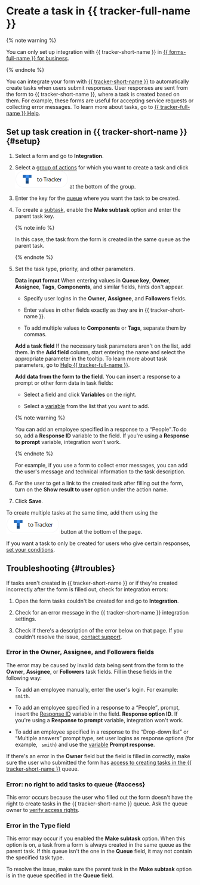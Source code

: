 # Create a task in {{ tracker-full-name }}


{% note warning %}

You can only set up integration with {{ tracker-short-name }} in [{{ forms-full-name }} for business](forms-for-org.md).

{% endnote %}

You can integrate your form with [{{ tracker-short-name }}]({{link-tracker}}) to automatically create tasks when users submit responses. User responses are sent from the form to {{ tracker-short-name }}, where a task is created based on them. For example, these forms are useful for accepting service requests or collecting error messages. To learn more about tasks, go to [{{ tracker-full-name }} Help](../tracker/user/create-ticket.md).

## Set up task creation in {{ tracker-short-name }} {#setup}

1. Select a form and go to **Integration**.

1. Select a [group of actions](notifications.md#add-integration) for which you want to create a task and click ![](../_assets/forms/tracker-notification-button.png) at the bottom of the group.

1. Enter the key for the [queue](../tracker/queue-intro.md) where you want the task to be created.

1. To create a [subtask](../tracker/user/create-ticket.md#section_dqs_34n_jz), enable the **Make subtask** option and enter the parent task key.

    {% note info %}

    In this case, the task from the form is created in the same queue as the parent task.

    {% endnote %}

1. Set the task type, priority, and other parameters.

    **Data input format** When entering values in **Queue key**, **Owner**, **Assignee**, **Tags**, **Components**, and similar fields, hints don't appear.

    - Specify user logins in the **Owner**, **Assignee**, and **Followers** fields.

    - Enter values in other fields exactly as they are in {{ tracker-short-name }}.

    - To add multiple values to **Components** or **Tags**, separate them by commas.

    **Add a task field** If the necessary task parameters aren't on the list, add them. In the **Add field** column, start entering the name and select the appropriate parameter in the tooltip. To learn more about task parameters, go to [Help {{ tracker-full-name }}](../tracker/user/create-param.md).


    **Add data from the form to the field**. You can insert a response to a prompt or other form data in task fields:

    - Select a field and click **Variables** on the right.

    - Select a [variable](vars.md) from the list that you want to add.

    {% note warning %}

    You can add an employee specified in a response to a <q>People</q>.To do so, add a **Response ID** variable to the field. If you're using a **Response to prompt** variable, integration won't work.

    {% endnote %}

    For example, if you use a form to collect error messages, you can add the user's message and technical information to the task description.

    <!-- ![](../_assets/forms/tracker-var-example.png) -->

1. For the user to get a link to the created task after filling out the form, turn on the **Show result to user** option under the action name.

1. Click **Save**.

To create multiple tasks at the same time, add them using the ![](../_assets/forms/tracker-notification-button.png) button at the bottom of the page.

If you want a task to only be created for users who give certain responses, [set your conditions](notifications.md#section_xlw_rjc_tbb).

<!-- Example of a notification for a request form for buying equipment. Employees can use this form to make equipment requests in the form of tasks for the purchasing department.

![](../_assets/forms/tracker-example.png) -->


## Troubleshooting {#troubles}

If tasks aren't created in {{ tracker-short-name }} or if they're created incorrectly after the form is filled out, check for integration errors:

1. Open the form tasks couldn't be created for and go to **Integration**.

1. Check for an error message in the {{ tracker-short-name }} integration settings.

    <!-- ![](../_assets/forms/tracker-error.png) -->

1. Check if there's a description of the error below on that page. If you couldn't resolve the issue, [contact support](feedback.md).

### Error in the Owner, Assignee, and Followers fields

The error may be caused by invalid data being sent from the form to the **Owner**, **Assignee**, or **Followers** task fields. Fill in these fields in the following way:

- To add an employee manually, enter the user's login. For example: `smith`.

- To add an employee specified in a response to a <q>People</q>, prompt, insert the [Response ID](vars.md) variable in the field. **Response option ID**. If you're using a **Response to prompt** variable, integration won't work.

- To add an employee specified in a response to the <q>Drop-down list</q> or <q>Multiple answers</q> prompt type, set user logins as response options (for example, ` smith`) and use the [variable](vars.md) **Prompt response**.

If there's an error in the **Owner** field but the field is filled in correctly, make sure the user who submitted the form has [access to creating tasks in the {{ tracker-short-name }}](#access) queue.

### Error: no right to add tasks to queue {#access}

This error occurs because the user who filled out the form doesn't have the right to create tasks in the {{ tracker-short-name }} queue. Ask the queue owner to [verify access rights](../tracker/manager/queue-access.md).


### Error in the Type field

This error may occur if you enabled the **Make subtask** option. When this option is on, a task from a form is always created in the same queue as the parent task. If this queue isn't the one in the **Queue** field, it may not contain the specified task type.

To resolve the issue, make sure the parent task in the **Make subtask** option is in the queue specified in the **Queue** field.



